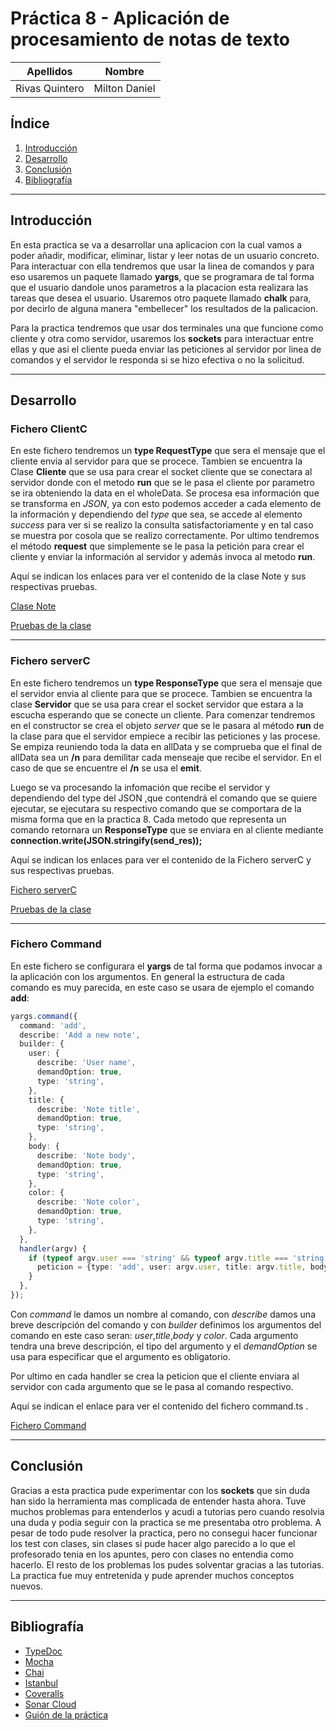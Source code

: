 # Práctica 8 - Aplicación de procesamiento de notas de texto

| Apellidos | Nombre |
| ------ | ------ |
| Rivas Quintero| Milton Daniel |

## Índice

1. [Introducción](#intro)
2. [Desarrollo](#desarrollo)
3. [Conclusión](#conclu)
4. [Bibliografía](#biblio)

---------------------

## Introducción<a name="intro"></a>

En esta practica se va a desarrollar una aplicacion con la cual vamos a poder añadir, modificar, eliminar, listar y leer notas de un usuario concreto. Para interactuar con ella tendremos que usar la linea de comandos y para eso usaremos un paquete llamado **yargs**, que se programara de tal forma que el usuario dandole unos parametros a la placacion esta realizara las tareas que desea el usuario. Usaremos otro paquete llamado **chalk** para, por decirlo de alguna manera "embellecer" los resultados de la palicacion.

Para la practica tendremos que usar dos terminales una que funcione como cliente y otra como servidor, usaremos los **sockets** para interactuar entre ellas y que asi el cliente pueda enviar las peticiones al servidor por linea de comandos y el servidor le responda si se hizo efectiva o no la solicitud.

---------------------

## Desarrollo<a name="desarrollo"></a>

### Fichero ClientC

En este fichero tendremos un **type RequestType** que sera el mensaje que el cliente envia al servidor para que se procece. Tambien se encuentra la Clase **Cliente** que se usa para crear el socket cliente que se conectara al servidor donde con el metodo **run** que se le pasa el cliente por parametro se ira obteniendo la data en el wholeData. Se procesa esa información que se transforma en *JSON*, ya con esto podemos acceder a cada elemento de la información y dependiendo del *type* que sea, se accede al elemento *success* para ver si se realizo la consulta satisfactoriamente y en tal caso se muestra por cosola que se realizo correctamente. Por ultimo tendremos el método **request** que simplemente se le pasa la petición para crear el cliente y enviar la información al servidor y además invoca al metodo **run**.


Aquí se indican los enlaces para ver el contenido de la clase Note y sus respectivas pruebas.

[Clase Note](https://github.com/ULL-ESIT-INF-DSI-2021/ull-esit-inf-dsi-20-21-prct08-filesystem-notes-app-Nitro1000/blob/main/src/note.ts)

[Pruebas de la clase](https://github.com/ULL-ESIT-INF-DSI-2021/ull-esit-inf-dsi-20-21-prct08-filesystem-notes-app-Nitro1000/blob/main/tests/note.spec.ts)


---------------------

### Fichero serverC

En este fichero tendremos un **type ResponseType** que sera el mensaje que el servidor envia al cliente para que se procece. Tambien se encuentra la clase **Servidor** que se usa para crear el socket servidor que estara a la escucha esperando que se conecte un cliente. Para comenzar tendremos en el constructor se crea el objeto *server* que se le pasara al método **run** de la clase para que el servidor empiece a recibir las peticiones y las procese. Se empiza reuniendo toda la data en allData y se comprueba que el final de allData sea un **/n** para demilitar cada menseaje que recibe el servidor. En el caso de que se encuentre el **/n** se usa el **emit**.

Luego se va procesando la infomación que recibe el servidor y dependiendo del type del JSON ,que contendrá el comando que se quiere ejecutar, se ejecutara su respectivo comando que se comportara de la misma forma que en la practica 8. Cada metodo que representa un comando retornara un **ResponseType** que se enviara en al cliente mediante **connection.write(JSON.stringify(send_res));**

Aquí se indican los enlaces para ver el contenido de la Fichero serverC y sus respectivas pruebas.

[Fichero serverC](https://github.com/ULL-ESIT-INF-DSI-2021/ull-esit-inf-dsi-20-21-prct08-filesystem-notes-app-Nitro1000/blob/main/src/note-app.ts)

[Pruebas de la clase](https://github.com/ULL-ESIT-INF-DSI-2021/ull-esit-inf-dsi-20-21-prct08-filesystem-notes-app-Nitro1000/blob/main/tests/note-app.spec.ts)


---------------------

### Fichero Command

En este fichero se configurara el **yargs** de tal forma que podamos invocar a la aplicación con los argumentos. En general la estructura de cada comando es muy parecida, en este caso se usara de ejemplo el comando **add**:

```typescript
yargs.command({
  command: 'add',
  describe: 'Add a new note',
  builder: {
    user: {
      describe: 'User name',
      demandOption: true,
      type: 'string',
    },
    title: {
      describe: 'Note title',
      demandOption: true,
      type: 'string',
    },
    body: {
      describe: 'Note body',
      demandOption: true,
      type: 'string',
    },
    color: {
      describe: 'Note color',
      demandOption: true,
      type: 'string',
    },
  },
  handler(argv) {
    if (typeof argv.user === 'string' && typeof argv.title === 'string' && typeof argv.body === 'string' && typeof argv.color === 'string') {
      peticion = {type: 'add', user: argv.user, title: argv.title, body: argv.body, color: argv.color};
    }
  },
});
```

Con *command* le damos un nombre al comando, con *describe* damos una breve descripción del comando y con *builder* definimos los argumentos del comando en este caso seran: *user*,*title*,*body* y *color*. Cada argumento tendra una breve descripción, el tipo del argumento y el *demandOption* se usa para especificar que el argumento es obligatorio. 

Por ultimo en cada handler se crea la peticion que el cliente enviara al servidor con cada argumento que se le pasa al comando respectivo.

Aquí se indican el enlace para ver el contenido del fichero command.ts .

[Fichero Command](https://github.com/ULL-ESIT-INF-DSI-2021/ull-esit-inf-dsi-20-21-prct08-filesystem-notes-app-Nitro1000/blob/main/src/command.ts)


---------------------

## Conclusión<a name="conclu"></a>

Gracias a esta practica pude experimentar con los **sockets** que sin duda han sido la herramienta mas complicada de entender hasta ahora. Tuve muchos problemas para entenderlos y acudi a tutorias pero cuando resolvia una duda y podia seguir con la practica se me presentaba otro problema. A pesar de todo pude resolver la practica, pero no consegui hacer funcionar los test con clases, sin clases si pude hacer algo parecido a lo que el profesorado tenia en los apuntes, pero con clases no entendia como hacerlo. El resto de los problemas los pudes solventar gracias a las tutorias. La practica fue muy entretenida y pude aprender muchos conceptos nuevos.

---------------------

## Bibliografía <a name="biblio"></a>

- [TypeDoc](https://typedoc.org/)
- [Mocha](https://mochajs.org/)
- [Chai](https://www.chaijs.com/)
- [Istanbul](https://istanbul.js.org/)
- [Coveralls](https://coveralls.io/)
- [Sonar Cloud](https://sonarcloud.io/)
- [Guión de la práctica](https://ull-esit-inf-dsi-2021.github.io/prct10-async-sockets/)